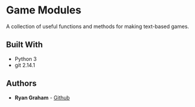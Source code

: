# Game Modules
A collection of useful functions and methods for making text-based games.

## Built With

* Python 3
* git 2.14.1

## Authors

* **Ryan Graham** - [Github](https://github.com/ryanxgraham)
